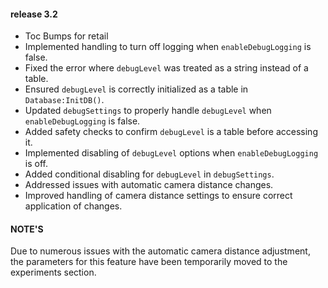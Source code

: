 #### release 3.2

- Toc Bumps for retail
- Implemented handling to turn off logging when `enableDebugLogging` is false.
- Fixed the error where `debugLevel` was treated as a string instead of a table.
- Ensured `debugLevel` is correctly initialized as a table in `Database:InitDB()`.
- Updated `debugSettings` to properly handle `debugLevel` when `enableDebugLogging` is false.
- Added safety checks to confirm `debugLevel` is a table before accessing it.
- Implemented disabling of `debugLevel` options when `enableDebugLogging` is off.
- Added conditional disabling for `debugLevel` in `debugSettings`.
- Addressed issues with automatic camera distance changes.
- Improved handling of camera distance settings to ensure correct application of changes.

#### NOTE'S
Due to numerous issues with the automatic camera distance adjustment, the parameters for this feature have been temporarily moved to the experiments section.

